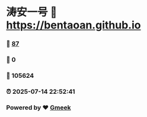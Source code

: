 # 涛安一号 :link: https://bentaoan.github.io 
### :page_facing_up: [87](https://bentaoan.github.io/tag.html) 
### :speech_balloon: 0 
### :hibiscus: 105624 
### :alarm_clock: 2025-07-14 22:52:41 
### Powered by :heart: [Gmeek](https://github.com/Meekdai/Gmeek)
